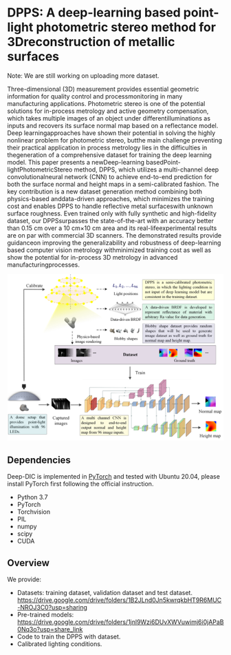 # DPPS: A deep-learning based point-light photometric stereo method for 3Dreconstruction of metallic surfaces
 
Note: We are still working on uploading more dataset. <br/>

Three-dimensional (3D) measurement provides essential geometric information for quality control and processmonitoring in many manufacturing applications. Photometric stereo is one of the potential solutions for in-process metrology and active geometry compensation, which takes multiple images of an object under differentilluminations as inputs and recovers its surface normal map based on a reflectance model. Deep learningapproaches have shown their potential in solving the highly nonlinear problem for photometric stereo, butthe main challenge preventing their practical application in process metrology lies in the difficulties in thegeneration of a comprehensive dataset for training the deep learning model. This paper presents a newDeep-learning basedPoint-lightPhotometricStereo method, DPPS, which utilizes a multi-channel deep convolutionalneural network (CNN) to achieve end-to-end prediction for both the surface normal and height maps in a semi-calibrated fashion. The key contribution is a new dataset generation method combining both physics-based anddata-driven approaches, which minimizes the training cost and enables DPPS to handle reflective metal surfaceswith unknown surface roughness. Even trained only with fully synthetic and high-fidelity dataset, our DPPSsurpasses the state-of-the-art with an accuracy better than 0.15 cm over a 10 cm×10 cm area and its real-lifeexperimental results are on par with commercial 3D scanners. The demonstrated results provide guidanceon improving the generalizability and robustness of deep-learning based computer vision metrology withminimized training cost as well as show the potential for in-process 3D metrology in advanced manufacturingprocesses.<br/>

![plot](./graphical_abstract.png)
## Dependencies
Deep-DIC is implemented in [PyTorch](https://pytorch.org/) and tested with Ubuntu 20.04, please install PyTorch first following the official instruction. 
- Python 3.7 
- PyTorch
- Torchvision
- PIL
- numpy
- scipy
- CUDA

## Overview
We provide:
- Datasets: training dataset, validation dataset and test dataset.
      https://drive.google.com/drive/folders/1B2JLnd0Jn5kwrqkbHT9R6MUC-NROJ3C0?usp=sharing
- Pre-trained models:
      https://drive.google.com/drive/folders/1jnl9Wzi6DUvXWVuwimj6i0jAPaB0Nq3o?usp=share_link
- Code to train the DPPS with dataset.
- Calibrated lighting conditions.
